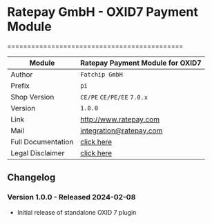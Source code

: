 # Ratepay GmbH - OXID7 Payment Module
============================================

|Module | Ratepay Payment Module for OXID7
|------|----------
|Author | `Fatchip GmbH`
|Prefix | `pi`
|Shop Version | `CE/PE` `CE/PE/EE` `7.0.x`
|Version | `1.0.0`
|Link | http://www.ratepay.com
|Mail | integration@ratepay.com
|Full Documentation | [click here](https://docs.ratepay.com/docs/developer/shop_modules/oxid/ratepay_payment_plugin_for_oxid/)|
|Legal Disclaimer   | [click here](https://docs.ratepay.com/docs/developer/shop_modules/overview/)| 

## Changelog

### Version 1.0.0 - Released 2024-02-08
* Initial release of standalone OXID 7 plugin
